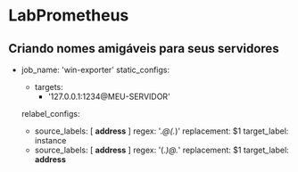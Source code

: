 # LabPrometheus

## Criando nomes amigáveis para seus servidores

- job_name: 'win-exporter'
  static_configs:
  - targets:
    - '127.0.0.1:1234@MEU-SERVIDOR'

  relabel_configs:
  - source_labels: [ __address__ ]
    regex: '.*@(.*)'
    replacement: $1
    target_label: instance
  - source_labels: [ __address__ ]
    regex: '(.*)@.*'
    replacement: $1
    target_label: __address__

